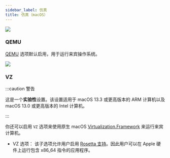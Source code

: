 ```yaml
---
sidebar_label: 仿真
title: 仿真（macOS）
---
```


![](https://suse-rancher-media.s3.amazonaws.com/desktop/v1.10/preferences/macOS_virtualMachine_tabEmulation.png)

### QEMU

[QEMU](https://www.qemu.org/documentation/) 选项默认启用，用于运行来宾操作系统。

![](https://suse-rancher-media.s3.amazonaws.com/desktop/v1.10/preferences/macOS_virtualMachine_tabEmulation_vz.png)

### VZ

:::caution 警告

这是一个**实验性**设置。该设置适用于 macOS 13.3 或更高版本的 ARM 计算机以及 macOS 13.0 或更高版本的 Intel 计算机。

:::

你还可以启用 `VZ` 选项来使用原生 macOS [Virtualization.Framework](https://developer.apple.com/documentation/virtualization) 来运行来宾计算机。

* VZ 选项：
   该子选项允许用户启用 [Rosetta 支持](https://developer.apple.com/documentation/virtualization/running_intel_binaries_in_linux_vms_with_rosetta)。因此用户可以在 Apple 硬件上运行包含 x86_64 指令的应用程序。
